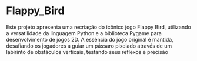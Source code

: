 # Flappy_Bird
 Este projeto apresenta uma recriação do icônico jogo Flappy Bird, utilizando a versatilidade da linguagem Python e a biblioteca Pygame para desenvolvimento de jogos 2D. A essência do jogo original é mantida, desafiando os jogadores a guiar um pássaro pixelado através de um labirinto de obstáculos verticais, testando seus reflexos e precisão
